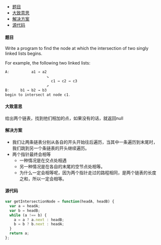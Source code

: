 -	[题目](#题目)
-	[大致意思](#大致意思)
-	[解决方案](#解决方案)
-	[源代码](#源代码)

#### 题目

Write a program to find the node at which the intersection of two singly linked lists begins.

For example, the following two linked lists:

```js
A:          a1 → a2
                   ↘
                     c1 → c2 → c3
                   ↗            
B:     b1 → b2 → b3
begin to intersect at node c1.
```

#### 大致意思

给出两个链表，找到他们相加的点，如果没有的话，就返回null

#### 解决方案

-	我们让两条链表分别从各自的开头开始往后遍历，当其中一条遍历到末尾时，我们跳到另一个条链表的开头继续遍历。
-	两个指针最终会相等
	-	一种情况是在交点处相遇
	-	另一种情况是在各自的末尾的空节点处相等。
	-	为什么一定会相等呢，因为两个指针走过的路程相同，是两个链表的长度之和，所以一定会相等。

#### 源代码

```js
var getIntersectionNode = function(headA, headB) {
  var a = headA;
  var b = headB;
  while (a !== b) {
    a = a ? a.next : headB;
    b = b ? b.next : headA;
  }
  return a;
};
```
